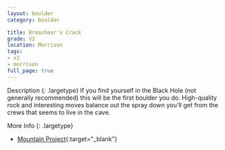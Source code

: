 ```yaml
---
layout: boulder
category: boulder

title: Breashear's Crack
grade: V2
location: Morrison
tags:
- v2
- morrison
full_page: true
---
```



Description
{: .largetype}
If you find yourself in the Black Hole (not generally recommended) this will be the first boulder you do. High-quality rock and interesting moves balance out the spray down you'll get from the crews that seems to live in the cave.

More Info
{: .largetype}
- [Mountain Project](https://www.mountainproject.com/route/105755029/breashears-crack){:target="_blank"}
